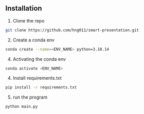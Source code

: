 ## Installation

1. Clone the repo
```sh
git clone https://github.com/hng011/smart-presentation.git
```

2. Create a conda env
```sh
conda create --name=<ENV_NAME> python=3.10.14
```

4. Activating the conda env
```sh
conda activate <ENV_NAME>
```

4. Install requirements.txt
```sh
pip install -r requirements.txt
```

5. run the program
```
python main.py
```